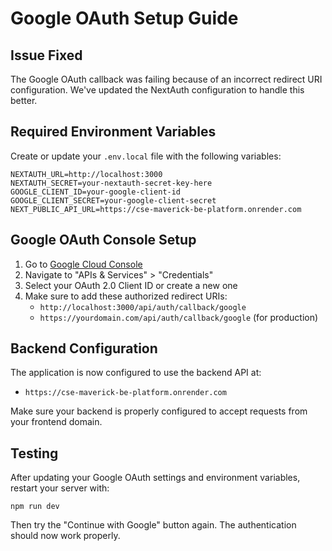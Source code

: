 # Google OAuth Setup Guide

## Issue Fixed
The Google OAuth callback was failing because of an incorrect redirect URI configuration. We've updated the NextAuth configuration to handle this better.

## Required Environment Variables
Create or update your `.env.local` file with the following variables:

```
NEXTAUTH_URL=http://localhost:3000
NEXTAUTH_SECRET=your-nextauth-secret-key-here
GOOGLE_CLIENT_ID=your-google-client-id
GOOGLE_CLIENT_SECRET=your-google-client-secret
NEXT_PUBLIC_API_URL=https://cse-maverick-be-platform.onrender.com
```

## Google OAuth Console Setup
1. Go to [Google Cloud Console](https://console.cloud.google.com/)
2. Navigate to "APIs & Services" > "Credentials"
3. Select your OAuth 2.0 Client ID or create a new one
4. Make sure to add these authorized redirect URIs:
   - `http://localhost:3000/api/auth/callback/google`
   - `https://yourdomain.com/api/auth/callback/google` (for production)

## Backend Configuration
The application is now configured to use the backend API at:
- `https://cse-maverick-be-platform.onrender.com`

Make sure your backend is properly configured to accept requests from your frontend domain.

## Testing
After updating your Google OAuth settings and environment variables, restart your server with:
```
npm run dev
```

Then try the "Continue with Google" button again. The authentication should now work properly. 